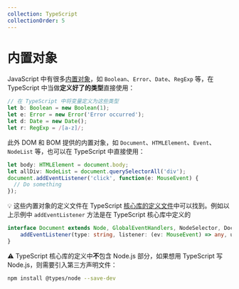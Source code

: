 ```yaml
---
collection: TypeScript
collectionOrder: 5
---
```


# 内置对象

JavaScript 中有很多[内置对象](https://developer.mozilla.org/en-US/docs/Web/JavaScript/Reference/Global_Objects)，如 `Boolean`、`Error`、`Date`、`RegExp` 等，在 TypeScript 中当做**定义好了的类型**直接使用：

```ts
// 在 TypeScript 中将变量定义为这些类型
let b: Boolean = new Boolean(1);
let e: Error = new Error('Error occurred');
let d: Date = new Date();
let r: RegExp = /[a-z]/;
```

此外 DOM 和 BOM 提供的内置对象，如 `Document`、`HTMLElement`、`Event`、`NodeList` 等，也可以在 TypeScript 中直接使用：

```ts
let body: HTMLElement = document.body;
let allDiv: NodeList = document.querySelectorAll('div');
document.addEventListener('click', function(e: MouseEvent) {
  // Do something
});
```

:bulb: 这些内置对象的定义文件在 TypeScript [核心库的定义文件](https://github.com/Microsoft/TypeScript/tree/master/src/lib)中可以找到。例如以上示例中 `addEventListener` 方法是在 TypeScript 核心库中定义的

```ts
interface Document extends Node, GlobalEventHandlers, NodeSelector, DocumentEvent {
    addEventListener(type: string, listener: (ev: MouseEvent) => any, useCapture?: boolean): void;
}
```

:warning: TypeScript 核心库的定义中**不**包含 Node.js 部分，如果想用 TypeScript 写 Node.js，则需要引入第三方声明文件：

```bash
npm install @types/node --save-dev
```



